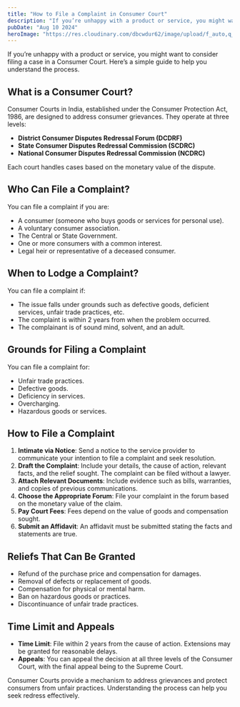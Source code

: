 ```yaml
---
title: "How to File a Complaint in Consumer Court"
description: "If you’re unhappy with a product or service, you might want to consider filing a case in a Consumer Court. Here’s a simple guide to help you understand the process."
pubDate: "Aug 10 2024"
heroImage: "https://res.cloudinary.com/dbcwdur62/image/upload/f_auto,q_auto/v1/images/koig02jx8mdnl0tk3in9"
---
```



If you’re unhappy with a product or service, you might want to consider filing a case in a Consumer Court. Here’s a simple guide to help you understand the process.

## What is a Consumer Court?

Consumer Courts in India, established under the Consumer Protection Act, 1986, are designed to address consumer grievances. They operate at three levels:

- **District Consumer Disputes Redressal Forum (DCDRF)**
- **State Consumer Disputes Redressal Commission (SCDRC)**
- **National Consumer Disputes Redressal Commission (NCDRC)**

Each court handles cases based on the monetary value of the dispute.

## Who Can File a Complaint?

You can file a complaint if you are:

- A consumer (someone who buys goods or services for personal use).
- A voluntary consumer association.
- The Central or State Government.
- One or more consumers with a common interest.
- Legal heir or representative of a deceased consumer.

## When to Lodge a Complaint?

You can file a complaint if:

- The issue falls under grounds such as defective goods, deficient services, unfair trade practices, etc.
- The complaint is within 2 years from when the problem occurred.
- The complainant is of sound mind, solvent, and an adult.

## Grounds for Filing a Complaint

You can file a complaint for:
- Unfair trade practices.
- Defective goods.
- Deficiency in services.
- Overcharging.
- Hazardous goods or services.

## How to File a Complaint

1. **Intimate via Notice**: Send a notice to the service provider to communicate your intention to file a complaint and seek resolution.
2. **Draft the Complaint**: Include your details, the cause of action, relevant facts, and the relief sought. The complaint can be filed without a lawyer.
3. **Attach Relevant Documents**: Include evidence such as bills, warranties, and copies of previous communications.
4. **Choose the Appropriate Forum**: File your complaint in the forum based on the monetary value of the claim.
5. **Pay Court Fees**: Fees depend on the value of goods and compensation sought.
6. **Submit an Affidavit**: An affidavit must be submitted stating the facts and statements are true.

## Reliefs That Can Be Granted

- Refund of the purchase price and compensation for damages.
- Removal of defects or replacement of goods.
- Compensation for physical or mental harm.
- Ban on hazardous goods or practices.
- Discontinuance of unfair trade practices.

## Time Limit and Appeals

- **Time Limit**: File within 2 years from the cause of action. Extensions may be granted for reasonable delays.
- **Appeals**: You can appeal the decision at all three levels of the Consumer Court, with the final appeal being to the Supreme Court.

Consumer Courts provide a mechanism to address grievances and protect consumers from unfair practices. Understanding the process can help you seek redress effectively.
